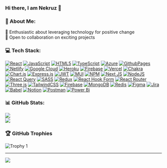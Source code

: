 ### Hi there, I am Nekruz 👋

### 💫 About Me:
🚀 Enthusiastic about leveraging technology for positive change<br>🤝 Open to collaboration on exciting projects

### 💻 Tech Stack:
[![React](https://img.shields.io/badge/react-%2320232a.svg?style=flat&logo=react&logoColor=%2361DAFB)](#) [![JavaScript](https://img.shields.io/badge/javascript-%23323330.svg?style=flat&logo=javascript&logoColor=%23F7DF1E)](#) [![HTML5](https://img.shields.io/badge/html5-%23E34F26.svg?style=flat&logo=html5&logoColor=white)](#) [![TypeScript](https://img.shields.io/badge/typescript-%23007ACC.svg?style=flat&logo=typescript&logoColor=white)](#) [![Azure](https://img.shields.io/badge/azure-%230072C6.svg?style=flat&logo=microsoftazure&logoColor=white)](#)
[![GithubPages](https://img.shields.io/badge/github%20pages-121013?style=flat&logo=github&logoColor=white)](#) [![Netlify](https://img.shields.io/badge/netlify-%23000000.svg?style=flat&logo=netlify&logoColor=#00C7B7)](#) [![Google Cloud](https://img.shields.io/badge/GoogleCloud-%234285F4.svg?style=flat&logo=google-cloud&logoColor=white)](#) [![Heroku](https://img.shields.io/badge/heroku-%23430098.svg?style=flat&logo=heroku&logoColor=white)](#) [![Firebase](https://img.shields.io/badge/firebase-%23039BE5.svg?style=flat&logo=firebase)](#)
[![Vercel](https://img.shields.io/badge/vercel-%23000000.svg?style=flat&logo=vercel&logoColor=white)](#) [![Chakra](https://img.shields.io/badge/chakra-%234ED1C5.svg?style=flat&logo=chakraui&logoColor=white)](#) [![Chart.js](https://img.shields.io/badge/chart.js-F5788D.svg?style=flat&logo=chart.js&logoColor=white)](#) [![Express.js](https://img.shields.io/badge/express.js-%23404d59.svg?style=flat&logo=express&logoColor=%2361DAFB)](#) [![JWT](https://img.shields.io/badge/JWT-black?style=flat&logo=JSON%20web%20tokens)](#)
[![MUI](https://img.shields.io/badge/MUI-%230081CB.svg?style=flat&logo=mui&logoColor=white)](#) [![NPM](https://img.shields.io/badge/NPM-%23CB3837.svg?style=flat&logo=npm&logoColor=white)](#) [![Next JS](https://img.shields.io/badge/Next-black?style=flat&logo=next.js&logoColor=white)](#) [![NodeJS](https://img.shields.io/badge/node.js-6DA55F?style=flat&logo=node.js&logoColor=white)](#) [![React Query](https://img.shields.io/badge/-React%20Query-FF4154?style=flat&logo=react%20query&logoColor=white)](#)
[![SASS](https://img.shields.io/badge/SASS-hotpink.svg?style=flat&logo=SASS&logoColor=white)](#) [![Redux](https://img.shields.io/badge/redux-%23593d88.svg?style=flat&logo=redux&logoColor=white)](#) [![React Hook Form](https://img.shields.io/badge/React%20Hook%20Form-%23EC5990.svg?style=flat&logo=reacthookform&logoColor=white)](#) [![React Router](https://img.shields.io/badge/React_Router-CA4245?style=flat&logo=react-router&logoColor=white)](#) [![Three js](https://img.shields.io/badge/threejs-black?style=flat&logo=three.js&logoColor=white)](#)
[![TailwindCSS](https://img.shields.io/badge/tailwindcss-%2338B2AC.svg?style=flat&logo=tailwind-css&logoColor=white)](#) [![Firebase](https://img.shields.io/badge/Firebase-039BE5?style=flat&logo=Firebase&logoColor=white)](#) [![MongoDB](https://img.shields.io/badge/MongoDB-%234ea94b.svg?style=flat&logo=mongodb&logoColor=white)](#) [![Redis](https://img.shields.io/badge/redis-%23DD0031.svg?style=flat&logo=redis&logoColor=white)](#) [![Figma](https://img.shields.io/badge/figma-%23F24E1E.svg?style=flat&logo=figma&logoColor=white)](#) [![Jira](https://img.shields.io/badge/jira-%230A0FFF.svg?style=flat&logo=jira&logoColor=white)](#)
[![Babel](https://img.shields.io/badge/Babel-F9DC3e?style=flat&logo=babel&logoColor=black)](#) [![Notion](https://img.shields.io/badge/Notion-%23000000.svg?style=flat&logo=notion&logoColor=white)](#) [![Postman](https://img.shields.io/badge/Postman-FF6C37?style=flat&logo=postman&logoColor=white)](#) [![Power Bi](https://img.shields.io/badge/power_bi-F2C811?style=flat&logo=powerbi&logoColor=black)](#)
### 📊 GitHub Stats:
![](https://github-readme-streak-stats.herokuapp.com/?user=nekruza&theme=dark&hide_border=false)<br/>
![](https://github-readme-stats.vercel.app/api/top-langs/?username=nekruza&theme=dark&hide_border=false&include_all_commits=false&count_private=false&layout=compact)

### 🏆 GitHub Trophies
![Trophy 1](https://github-profile-trophy.vercel.app/?username=nekruza&theme=radical&no-frame=false&no-bg=true&margin-w=4)





---
[![](https://visitcount.itsvg.in/api?id=nekruza&icon=0&color=0)](https://visitcount.itsvg.in)

<!-- Proudly created with GPRM ( https://gprm.itsvg.in ) -->
